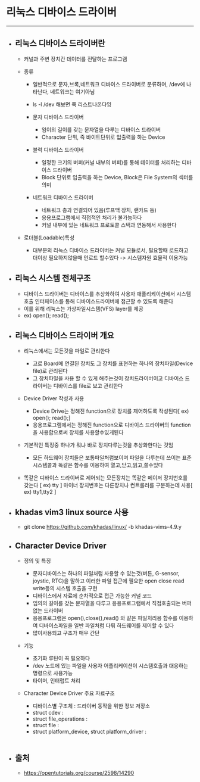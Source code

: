 
# 리눅스 디바이스 드라이버
-----------------------------------------------

- ## 리눅스 디바이스 드라이버란
	- 커널과 주변 장치간 데이터를 전달하는 프로그램
	
	-  종류
		+ 일반적으로 문자,브록,네트워크 디바이스 드라이버로 분류하며, /dev에 나타난다, 네트워크는 여기아님
		+ ls -l /dev 해보면 쭉 리스트나온다잉

		+ 문자 디바이스 드라이버
			+ 임이의 길이를 갖는 문자열을 다루는 디바이스 드라이버
			+ Character 단위, 즉 바이트단위로 입출력을 하는 Device

		+ 블럭 디바이스 드라이버
			+ 일정한 크기의 버퍼(커널 내부의 버퍼)를 통해 데이터를 처리하는 디바이스 드라이버
			+ Block 단위로 입출력을 하는 Device, Block은 File System의 섹터를 의미

		+ 네트워크 디바이스 드라이버
			+ 네트워크 층과 연결되어 있음(루프백 장치, 랜카드 등)
			+ 응용프로그램에서 직접적인 처리가 불가능하다
			+ 커널 내부에 있는 네트워크 프로토콜 스택과 연동해서 사용한다

	- 로더블(Loadable)특성
		+ 대부분의 리눅스 디바이스 드라이버는 커널 모듈로서, 필요할때 로드하고 더이상 필요하지않을때 언로드 할수있다 -> 시스템자원 효율적 이용가능
	

- ## 리눅스 시스템 전체구조
	- 디바이스 드라이버는 디바이스를 추상화하여 사용자 애플리케이션에서 시스템호출 인터페이스를 통해 디바이스드라이버에 접근할 수 있도록 해준다
	- 이를 위해 리눅스는 가상파일시스템(VFS) layer를 제공
	- ex) open(); read();


- ## 리눅스 디바이스 드라이버 개요 
	- 리눅스에서는 모든것을 파일로 관리한다
		+ 고로 Board에 연결된 장치도 그 장치를 표현하는 하나의 장치파일(Device file)로 관리된다
		+ 그 장치파일을 사용 할 수 있게 해주는것이 장치드라이버이고 디바이스 드라이버는 디바이스를 file로 보고 관리한다

	- Device Driver 작성과 사용 
		+ Device Drive는 정해진 function으로 장치를 제어하도록 작성된다[ ex) open(); read();]
		+ 응용프로그램에서는 정해진 function으로 디바이스 드라이버의 function을 사용함으로써 장치를 사용할수있게된다
	
	- 기본적인 특징중 하나가 뭐냐 바로 장치다루는것을 추상화한다는 것임
		+ 모든 하드웨어 장치들은 보통파일처럼보이며 파일을 다루는데 쓰이는 표준 시스템콜과 똑같은 함수를 이용하여 열고,닫고,읽고,쓸수있다
	
	- 똑같은 디바이스 드라이버로 제어되는 모든장치는 똑같은 메이저 장치번호를 갖는다 [ ex) tty ] 마이너 장치번호는 다른장치나 컨트롤러를 구분하는데 사용[ ex) tty1,tty2 ]


- ## khadas vim3 linux source 사용
	- git clone https://github.com/khadas/linux/ -b khadas-vims-4.9.y


- ## Character Device Driver
	- 정의 및 특징
		+ 문자디바이스는 하나의 파일처럼 사용할 수 있는것(버튼, G-sensor, joystic, RTC)을 말하고 이러한 파일 접근에 필요한 open close read write등의 시스템 호출을 구현
		+ 디바이스에서 자료에 순차적으로 접근 가능한 커널 코드
		+ 임의의 길이를 갖는 문자열을 다루고 응용프로그램에서 직접호출되는 버퍼없는 드라이버
		+ 응용프로그램은 open(),close(),read() 와 같은 파일처리용 함수를 이용하여 디바이스파일을 일반 파일처럼 다뤄 하드웨어를 제어할 수 있다
		+ 많이사용되고 구조가 매우 간단
	- 기능
		+ 초기화 루틴이 꼭 필요하다
		+ /dev 노드에 있는 파일을 사용자 어플리케이션이 시스템호출과 대응하는 명령으로 사용가능
		+ 타이머, 인터럽트 처리

	- Character Device Driver 주요 자료구조
		+ 디바이스별 구조체 : 드라이버 동작을 위한 정보 저장소
		+ struct cdev :
		+ struct file_operations :
		+ struct file :
		+ struct platform_device, struct platform_driver :



	<br/>


- ## 출처
	- https://opentutorials.org/course/2598/14290

	<br/><br/><br/>